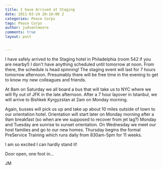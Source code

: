 ```yaml
---
title: I have Arrived at Staging
date: 2011-03-24 20:10:00 Z
categories: Peace Corps
tags: Peace Corps
author: judsonlmoore
comments: true
layout: post


---
```


I have safely arrived to the Staging hotel in Philadelphia (room 542 if you are nearby!) I don't have anything scheduled until tomorrow at noon. From there, the schedule is head spinning! The staging event will last for 7 hours tomorrow afternoon. Presumably there will be free time in the evening to get to know my new colleagues and friends.

At 8am on Saturday we all board a bus that will take us to NYC where we will fly out of JFK in the late afternoon. After a 7 hour layover in Istanbul, we will arrive to Bishkek Kyrgyzstan at 2am on Monday morning.

Again, busses will pick us up and take up about 10 miles outside of town to our orientation hotel. Orientation will start later on Monday morning after a 9am breakfast (so when are we supposed to recover from jet lag?) Monday and Tuesday are sunrise to sunset orientation. On Wednesday we meet our host families and go to our new homes. Thursday begins the formal PreService Training which runs daily from 830am-5pm for 11 weeks.

I am so excited I can hardly stand it!

Door open, one foot in…

JM
